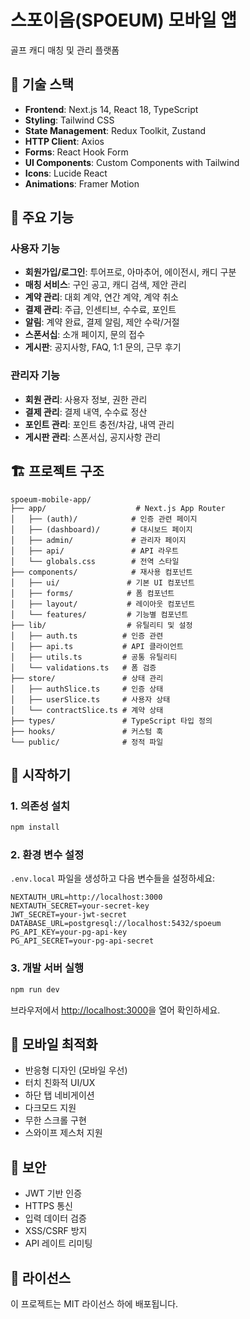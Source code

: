 # 스포이음(SPOEUM) 모바일 앱

골프 캐디 매칭 및 관리 플랫폼

## 🚀 기술 스택

- **Frontend**: Next.js 14, React 18, TypeScript
- **Styling**: Tailwind CSS
- **State Management**: Redux Toolkit, Zustand
- **HTTP Client**: Axios
- **Forms**: React Hook Form
- **UI Components**: Custom Components with Tailwind
- **Icons**: Lucide React
- **Animations**: Framer Motion

## 📱 주요 기능

### 사용자 기능
- **회원가입/로그인**: 투어프로, 아마추어, 에이전시, 캐디 구분
- **매칭 서비스**: 구인 공고, 캐디 검색, 제안 관리
- **계약 관리**: 대회 계약, 연간 계약, 계약 취소
- **결제 관리**: 주급, 인센티브, 수수료, 포인트
- **알림**: 계약 완료, 결제 알림, 제안 수락/거절
- **스폰서십**: 소개 페이지, 문의 접수
- **게시판**: 공지사항, FAQ, 1:1 문의, 근무 후기

### 관리자 기능
- **회원 관리**: 사용자 정보, 권한 관리
- **결제 관리**: 결제 내역, 수수료 정산
- **포인트 관리**: 포인트 충전/차감, 내역 관리
- **게시판 관리**: 스폰서십, 공지사항 관리

## 🏗️ 프로젝트 구조

```
spoeum-mobile-app/
├── app/                    # Next.js App Router
│   ├── (auth)/            # 인증 관련 페이지
│   ├── (dashboard)/       # 대시보드 페이지
│   ├── admin/             # 관리자 페이지
│   ├── api/               # API 라우트
│   └── globals.css        # 전역 스타일
├── components/            # 재사용 컴포넌트
│   ├── ui/               # 기본 UI 컴포넌트
│   ├── forms/            # 폼 컴포넌트
│   ├── layout/           # 레이아웃 컴포넌트
│   └── features/         # 기능별 컴포넌트
├── lib/                  # 유틸리티 및 설정
│   ├── auth.ts          # 인증 관련
│   ├── api.ts           # API 클라이언트
│   ├── utils.ts         # 공통 유틸리티
│   └── validations.ts   # 폼 검증
├── store/               # 상태 관리
│   ├── authSlice.ts     # 인증 상태
│   ├── userSlice.ts     # 사용자 상태
│   └── contractSlice.ts # 계약 상태
├── types/               # TypeScript 타입 정의
├── hooks/               # 커스텀 훅
└── public/              # 정적 파일
```

## 🚀 시작하기

### 1. 의존성 설치
```bash
npm install
```

### 2. 환경 변수 설정
`.env.local` 파일을 생성하고 다음 변수들을 설정하세요:

```env
NEXTAUTH_URL=http://localhost:3000
NEXTAUTH_SECRET=your-secret-key
JWT_SECRET=your-jwt-secret
DATABASE_URL=postgresql://localhost:5432/spoeum
PG_API_KEY=your-pg-api-key
PG_API_SECRET=your-pg-api-secret
```

### 3. 개발 서버 실행
```bash
npm run dev
```

브라우저에서 [http://localhost:3000](http://localhost:3000)을 열어 확인하세요.

## 📱 모바일 최적화

- 반응형 디자인 (모바일 우선)
- 터치 친화적 UI/UX
- 하단 탭 네비게이션
- 다크모드 지원
- 무한 스크롤 구현
- 스와이프 제스처 지원

## 🔐 보안

- JWT 기반 인증
- HTTPS 통신
- 입력 데이터 검증
- XSS/CSRF 방지
- API 레이트 리미팅

## 📄 라이선스

이 프로젝트는 MIT 라이선스 하에 배포됩니다.
